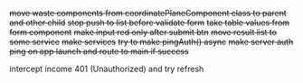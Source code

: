 ~~move waste components from coordinatePlaneComponent class to parent and other child~~
~~stop push to list before validate form~~
~~take table values from form component~~
~~make input red only after submit btn~~
~~move result list to some service~~
~~make services~~
~~try to make pingAuth() async~~
~~make server auth ping on app launch and route to main if success~~

intercept income 401 (Unauthorized) and try refresh